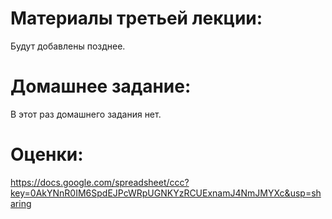 Материалы третьей лекции:
=======
Будут добавлены позднее.

Домашнее задание:
=======
В этот раз домашнего задания нет.

Оценки:
=======
https://docs.google.com/spreadsheet/ccc?key=0AkYNnR0IM6SpdEJPcWRpUGNKYzRCUExnamJ4NmJMYXc&usp=sharing
